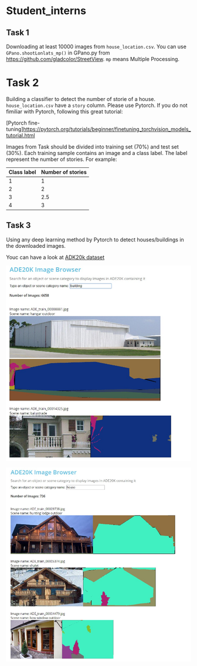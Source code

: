 # Student_interns

## Task 1
Downloading at least 10000 images from `house_location.csv`. You can use `GPano.shootLonlats_mp()` in GPano.py from https://github.com/gladcolor/StreetView. `mp` means Multiple Processing.


# Task 2
Building a classifier to detect the number of storie of a house. `house_location.csv` have a `story` column. Please use Pytorch. If you do not fimiliar with Pytorch, following this great tutorial:  

[Pytorch fine-tuning]https://pytorch.org/tutorials/beginner/finetuning_torchvision_models_tutorial.html

Images from Task should be divided into training set (70%) and test set (30%). Each training sample contains an image and a class label. The label represent the number of stories. For example:

| Class label | Number of stories |
| --- | ----------- |
| 1 | 1 |
| 2 | 2 |
| 3 | 2.5 |
| 4 | 3 |

## Task 3
Using any deep learning method by Pytorch to detect houses/buildings in the downloaded images.

Youc can have a look at [ADK20k dataset](http://groups.csail.mit.edu/vision/datasets/ADE20K/dataset_browser/)

![](/img/building_ade20k.jpg)

![](/img/house_ade20k.jpg)

